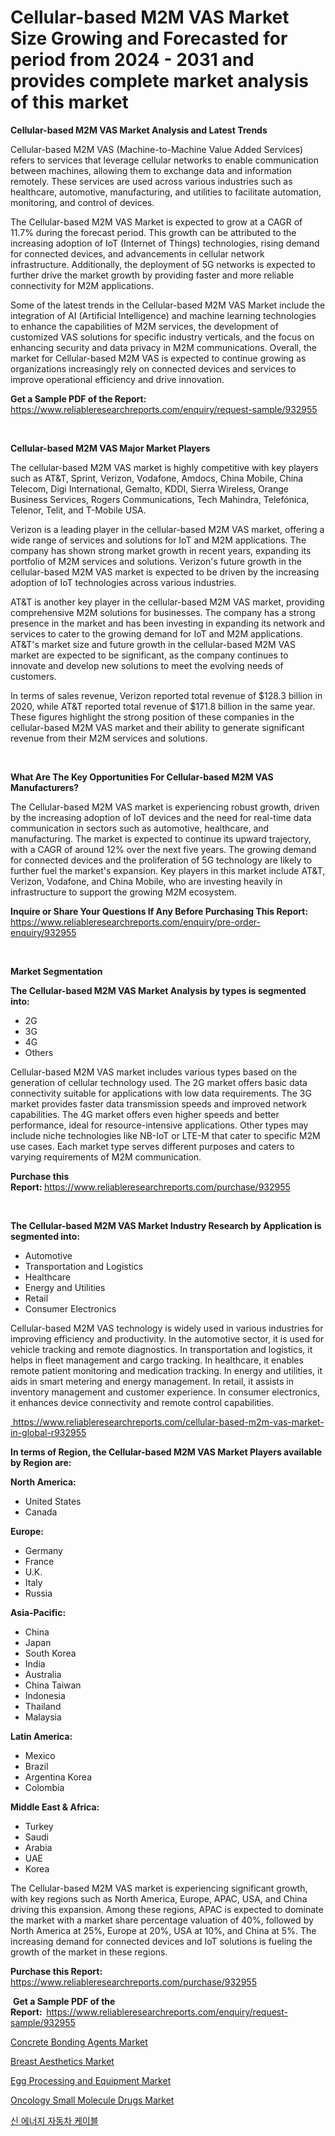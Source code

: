 <p><h1>Cellular-based M2M VAS Market Size Growing and Forecasted for period from 2024 - 2031 and provides complete market analysis of this market</h1></p><p><strong>Cellular-based M2M VAS Market Analysis and Latest Trends</strong></p>
<p><p>Cellular-based M2M VAS (Machine-to-Machine Value Added Services) refers to services that leverage cellular networks to enable communication between machines, allowing them to exchange data and information remotely. These services are used across various industries such as healthcare, automotive, manufacturing, and utilities to facilitate automation, monitoring, and control of devices.</p><p>The Cellular-based M2M VAS Market is expected to grow at a CAGR of 11.7% during the forecast period. This growth can be attributed to the increasing adoption of IoT (Internet of Things) technologies, rising demand for connected devices, and advancements in cellular network infrastructure. Additionally, the deployment of 5G networks is expected to further drive the market growth by providing faster and more reliable connectivity for M2M applications.</p><p>Some of the latest trends in the Cellular-based M2M VAS Market include the integration of AI (Artificial Intelligence) and machine learning technologies to enhance the capabilities of M2M services, the development of customized VAS solutions for specific industry verticals, and the focus on enhancing security and data privacy in M2M communications. Overall, the market for Cellular-based M2M VAS is expected to continue growing as organizations increasingly rely on connected devices and services to improve operational efficiency and drive innovation.</p></p>
<p><strong>Get a Sample PDF of the Report:&nbsp;</strong> <a href="https://www.reliableresearchreports.com/enquiry/request-sample/932955">https://www.reliableresearchreports.com/enquiry/request-sample/932955</a></p>
<p>&nbsp;</p>
<p><strong>Cellular-based M2M VAS Major Market Players</strong></p>
<p><p>The cellular-based M2M VAS market is highly competitive with key players such as AT&T, Sprint, Verizon, Vodafone, Amdocs, China Mobile, China Telecom, Digi International, Gemalto, KDDI, Sierra Wireless, Orange Business Services, Rogers Communications, Tech Mahindra, Telefónica, Telenor, Telit, and T-Mobile USA.</p><p>Verizon is a leading player in the cellular-based M2M VAS market, offering a wide range of services and solutions for IoT and M2M applications. The company has shown strong market growth in recent years, expanding its portfolio of M2M services and solutions. Verizon's future growth in the cellular-based M2M VAS market is expected to be driven by the increasing adoption of IoT technologies across various industries.</p><p>AT&T is another key player in the cellular-based M2M VAS market, providing comprehensive M2M solutions for businesses. The company has a strong presence in the market and has been investing in expanding its network and services to cater to the growing demand for IoT and M2M applications. AT&T's market size and future growth in the cellular-based M2M VAS market are expected to be significant, as the company continues to innovate and develop new solutions to meet the evolving needs of customers.</p><p>In terms of sales revenue, Verizon reported total revenue of $128.3 billion in 2020, while AT&T reported total revenue of $171.8 billion in the same year. These figures highlight the strong position of these companies in the cellular-based M2M VAS market and their ability to generate significant revenue from their M2M services and solutions.</p></p>
<p>&nbsp;</p>
<p><strong>What Are The Key Opportunities For Cellular-based M2M VAS Manufacturers?</strong></p>
<p><p>The Cellular-based M2M VAS market is experiencing robust growth, driven by the increasing adoption of IoT devices and the need for real-time data communication in sectors such as automotive, healthcare, and manufacturing. The market is expected to continue its upward trajectory, with a CAGR of around 12% over the next five years. The growing demand for connected devices and the proliferation of 5G technology are likely to further fuel the market's expansion. Key players in this market include AT&T, Verizon, Vodafone, and China Mobile, who are investing heavily in infrastructure to support the growing M2M ecosystem.</p></p>
<p><strong>Inquire or Share Your Questions If Any Before Purchasing This Report:</strong> <a href="https://www.reliableresearchreports.com/enquiry/pre-order-enquiry/932955">https://www.reliableresearchreports.com/enquiry/pre-order-enquiry/932955</a></p>
<p>&nbsp;</p>
<p><strong>Market Segmentation</strong></p>
<p><strong>The Cellular-based M2M VAS Market Analysis by types is segmented into:</strong></p>
<p><ul><li>2G</li><li>3G</li><li>4G</li><li>Others</li></ul></p>
<p><p>Cellular-based M2M VAS market includes various types based on the generation of cellular technology used. The 2G market offers basic data connectivity suitable for applications with low data requirements. The 3G market provides faster data transmission speeds and improved network capabilities. The 4G market offers even higher speeds and better performance, ideal for resource-intensive applications. Other types may include niche technologies like NB-IoT or LTE-M that cater to specific M2M use cases. Each market type serves different purposes and caters to varying requirements of M2M communication.</p></p>
<p><strong>Purchase this Report:&nbsp;</strong><a href="https://www.reliableresearchreports.com/purchase/932955">https://www.reliableresearchreports.com/purchase/932955</a></p>
<p>&nbsp;</p>
<p><strong>The Cellular-based M2M VAS Market Industry Research by Application is segmented into:</strong></p>
<p><ul><li>Automotive</li><li>Transportation and Logistics</li><li>Healthcare</li><li>Energy and Utilities</li><li>Retail</li><li>Consumer Electronics</li></ul></p>
<p><p>Cellular-based M2M VAS technology is widely used in various industries for improving efficiency and productivity. In the automotive sector, it is used for vehicle tracking and remote diagnostics. In transportation and logistics, it helps in fleet management and cargo tracking. In healthcare, it enables remote patient monitoring and medication tracking. In energy and utilities, it aids in smart metering and energy management. In retail, it assists in inventory management and customer experience. In consumer electronics, it enhances device connectivity and remote control capabilities.</p></p>
<p><a href="https://www.reliableresearchreports.com/cellular-based-m2m-vas-market-in-global-r932955">&nbsp;https://www.reliableresearchreports.com/cellular-based-m2m-vas-market-in-global-r932955</a></p>
<p><strong>In terms of Region, the Cellular-based M2M VAS Market Players available by Region are:</strong></p>
<p>
    <p> <strong> North America: </strong>
        <ul>
            <li>United States</li>
            <li>Canada</li>
        </ul>
        </p> 
    <p> <strong> Europe: </strong>
        <ul>
            <li>Germany</li>
            <li>France</li>
            <li>U.K.</li>
            <li>Italy</li>
            <li>Russia</li>
        </ul>
        </p> 
    <p> <strong> Asia-Pacific: </strong>
        <ul>
            <li>China</li>
            <li>Japan</li>
            <li>South Korea</li>
            <li>India</li>
            <li>Australia</li>
            <li>China Taiwan</li>
            <li>Indonesia</li>
            <li>Thailand</li>
            <li>Malaysia</li>
        </ul>
        </p> 
    <p> <strong> Latin America: </strong>
        <ul>
            <li>Mexico</li>
            <li>Brazil</li>
            <li>Argentina Korea</li>
            <li>Colombia</li>
        </ul>
        </p> 
    <p> <strong> Middle East & Africa: </strong>
        <ul>
            <li>Turkey</li>
            <li>Saudi</li>
            <li>Arabia</li>
            <li>UAE</li>
            <li>Korea</li>
        </ul>
    </p>
    </p>
<p><p>The Cellular-based M2M VAS market is experiencing significant growth, with key regions such as North America, Europe, APAC, USA, and China driving this expansion. Among these regions, APAC is expected to dominate the market with a market share percentage valuation of 40%, followed by North America at 25%, Europe at 20%, USA at 10%, and China at 5%. The increasing demand for connected devices and IoT solutions is fueling the growth of the market in these regions.</p></p>
<p><strong>Purchase this Report: </strong><a href="https://www.reliableresearchreports.com/purchase/932955">https://www.reliableresearchreports.com/purchase/932955</a></p>
<p>&nbsp;<strong>Get a Sample PDF of the Report:&nbsp;&nbsp;</strong><a href="https://www.reliableresearchreports.com/enquiry/request-sample/932955">https://www.reliableresearchreports.com/enquiry/request-sample/932955</a></p>
<p><strong></strong></p>
<p><p><a href="https://issuu.com/reportprime-2/docs/concrete-bonding-agents-market-size_bca65e3b8cbfc8">Concrete Bonding Agents Market</a></p><p><a href="https://medium.com/@ashlyglover/global-breast-aesthetics-market-is-projected-to-grow-at-a-cagr-of-10-1-9b4b0ce5346b">Breast Aesthetics Market</a></p><p><a href="https://issuu.com/reportprime-2/docs/egg-processing-and-equipment-market_ad6b07283b380d">Egg Processing and Equipment Market</a></p><p><a href="https://medium.com/@ashlyglover/oncology-small-molecule-drugs-market-overview-regional-outlook-and-competitive-strategies-on-4b944269dc95?postPublishedType=initial">Oncology Small Molecule Drugs Market</a></p><p><a href="https://github.com/langcat852024/Market-Research-Report-List-2/blob/main/4561768108174.md">신 에너지 자동차 케이블</a></p></p>
